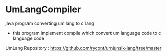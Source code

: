# UmLangCompiler
java program converting um lang to c lang

- this program implement compile which convert um language code to c language code

UmLang Repository : https://github.com/rycont/umjunsik-lang/tree/master
